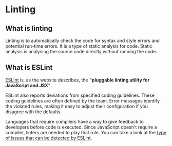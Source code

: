 # Linting

## What is linting
Linting is to automatically check the code for syntax and style errors and potential run-time errors.
It is a type of static analysis for code. Static analysis is analysing the source code directly without running the code.

## What is ESLint
[ESLint](https://eslint.org/) is, as the website describes, the **"pluggable linting utility for JavaScript and JSX"**.

ESLint also reports deviations from specified coding guidelines. These coding guidelines are often defined by the team. Error messages identify the violated rules, making it easy to adjust their configuration if you disagree with the defaults.

Languages that require compilers have a way to give feedback to developers before code is executed. Since JavaScript doesn't require a compiler, linters are needed to play that role.
You can take a look at the [type of issues that can be detected by ESLint](https://eslint.org/docs/rules/).
